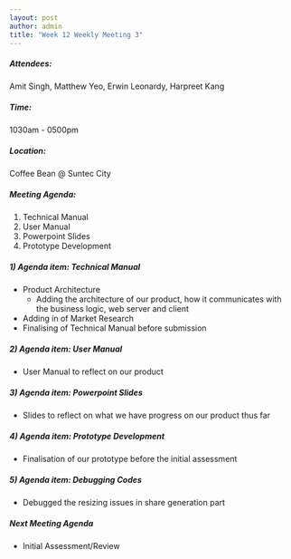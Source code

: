 ```yaml
---
layout: post
author: admin
title: "Week 12 Weekly Meeting 3"
---
```


##### Attendees:
Amit Singh, Matthew Yeo, Erwin Leonardy, Harpreet Kang

##### Time:
1030am - 0500pm

##### Location: 
Coffee Bean @ Suntec City

##### Meeting Agenda:
1. Technical Manual
2. User Manual
3. Powerpoint Slides
4. Prototype Development

##### 1) Agenda item: Technical Manual
- Product Architecture
  - Adding the architecture of our product, how it communicates with the business logic, web server and client
- Adding in of Market Research
- Finalising of Technical Manual before submission

##### 2) Agenda item: User Manual
- User Manual to reflect on our product

##### 3) Agenda item: Powerpoint Slides
- Slides to reflect on what we have progress on our product thus far

##### 4) Agenda item: Prototype Development
- Finalisation of our prototype before the initial assessment

##### 5) Agenda item: Debugging Codes
- Debugged the resizing issues in share generation part

##### Next Meeting Agenda
- Initial Assessment/Review
